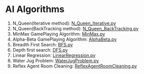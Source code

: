# AI Algorithms 

1. N_Queen(Iterative method): [N_Queen_Iterative.py](./N_Queen_Iterative.py)
2. N_Queen(BackTracking method): [N_Queen_BackTracking.py](./N_Queen_BackTracking.py)
3. MinMax GamePlaying Algorithm: [MinMax.py](./MinMax.py)
4. Alpha-Beta GamePlaying Algorithm: [AlphaBeta.py](./AlphaBeta.py)
5. Breadth First Search: [BFS.py](./BFS.py)
6. Depth first search: [DFS.py](./BFS.py)
7. Linear Regression: [LinearRegression.py](./LinearRegression.py)
8. Water Jug Problem: [WaterJugProblem.py](./WaterJugProblem.py)
9. Reflex Agent Room Cleaning: [ReflexAgentRoomCleaning.py](./RelfexAgentRoomCleaning.py)